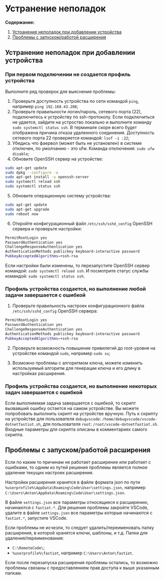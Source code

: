 # Устранение неполадок

**Содержание:**

1. [Устранение неполадок при добавлении устройства](#устранение-неполадок-при-добавлении-устройства)
2. [Проблемы с запуском/работой расширения](#проблемы-с-запускомработой-расширения)

## Устранение неполадок при добавлении устройства

### При первом подключении не создается профиль устройства

Выполните ряд проверок для выяснения проблемы:

1. Проверьте доступность устройства по сети командой `ping`, например `ping 192.168.43.208`;
2. Проверьте правильности логин/пароль, сетевого порта (22), подключитесь к устройству по ssh-протоколу. Если подключиться не удается, зайдите на устроство локально и выполните команду `sudo systemctl status ssh`. В терминале скоре всего будет отображена причина отказа удаленного соединения. Доступность сетевого порта 22 проверяется командой: `lsof -i :22`;
3. Убедись что фаервол (может быть не установлен) в системе отключен, по умолчанию - это ufw. Команда отключения: `sudo ufw disable`;
4. Обновите OpenSSH сервер на устройстве:

```bash
sudo apt-get update
sudo dpkg --configure -a
sudo apt-get install -y openssh-server
sudo systemctl reload ssh
sudo systemctl status ssh
```

5. Обновите операционную систему устройства:

```bash
sudo apt-get update
sudo apt-get upgrade
sudo reboot now
```

6. Откройте конфигурационный файл `/etc/ssh/sshd_config` OpenSSH сервера и проверьте настройки:

```bash
PermitRootLogin yes
PasswordAuthentication yes
ChallengeResponseAuthentication yes
AuthenticationMethods publickey keyboard-interactive password
PubkeyAcceptedAlgorithms=+ssh-rsa
```

Если настройки были изменены, то перезапустите OpenSSH сервер командой: `sudo systemctl reload ssh`. И посмотрите статус службы командой: `sudo systemctl status ssh`.

### Профиль устройства создается, но выполнение любой задачи завершается с ошибкой

1. Проверьте правильность настроек конфигурационного файла `/etc/ssh/sshd_config` OpenSSH сервера:

```bash
PermitRootLogin yes
PasswordAuthentication yes
ChallengeResponseAuthentication yes
AuthenticationMethods publickey keyboard-interactive password
PubkeyAcceptedAlgorithms=+ssh-rsa
```

2. Проверьте возможность повышение привилегий до root-уровня на устройстве командой `sudo`, например `sudo su`;

3. Возможно проблемы с алгоритмом ключа, можете изменить используемый алгоритм для генерации ключа и его длину в настройках расширения.

### Профиль устройства создается, но выполнение некоторых задач завершается с ошибкой

Если выполняемая задача завершается с ошибкой, то скрипт вызвавший ошибку остается на самом устройстве. Вы можете попробовать выполнить скрипт на устройстве вручную. Путь к скрипту на устройстве для пользователя `debugvscode`: `/home/debugvscode/vscode-dotnetfastiot.sh`, для пользователя `root`: `/root/vscode-dotnetfastiot.sh`. Входные параметры для скрипта описаны в комментариях самого скрипта.

## Проблемы с запуском/работой расширения

Если по каким то причинам не работает расширение или работает с ошибками, то одним из путей решения проблемы является полное удаление текущих настроек расширения.

Настройки расширения хранятся в файле формата json по пути `%userprofile%\AppData\Roaming\Code\User\settings.json`, например `C:\Users\Anton\AppData\Roaming\Code\User\settings.json`.

В файле `settings.json` все параметры относящиеся к расширению, начинаются с `fastiot.*`. Для решения проблемы закройте VSCode, удалите в файле `settings.json` все параметры которые начинаются с `fastiot.*`, запустите VSCode.

Если проблемы не исчезли, то следует удалить/переименовать папку расширения, в которой хранятся ключи, шаблоны, и т.д. Папки для удаления/переименования:

- `C:\RemoteCode\`;
- `%userprofile%\fastiot`, например `C:\Users\Anton\fastiot`.

Если после перезапуска расширения проблемы остались, то возможно проблемы связаны с предоставлением прав доступа к выше указанным папкам.
